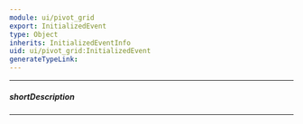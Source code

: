 ```yaml
---
module: ui/pivot_grid
export: InitializedEvent
type: Object
inherits: InitializedEventInfo
uid: ui/pivot_grid:InitializedEvent
generateTypeLink: 
---
```

---
##### shortDescription
<!-- Description goes here -->

---
<!-- Description goes here -->